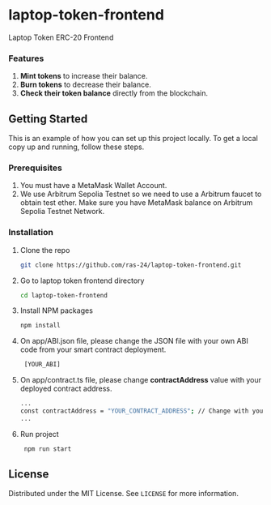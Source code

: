 # laptop-token-frontend
Laptop Token ERC-20 Frontend

### Features
1. **Mint tokens** to increase their balance.
2. **Burn tokens** to decrease their balance.
3. **Check their token balance** directly from the blockchain.

## Getting Started
This is an example of how you can set up this project locally. To get a local copy up and running, follow these steps.

### Prerequisites
1. You must have a MetaMask Wallet Account.
2. We use Arbitrum Sepolia Testnet so we need to use a Arbitrum faucet to obtain test ether.
Make sure you have MetaMask balance on Arbitrum Sepolia Testnet Network.

### Installation
1. Clone the repo
   ```sh
   git clone https://github.com/ras-24/laptop-token-frontend.git
   ```
2. Go to laptop token frontend directory
   ```sh
   cd laptop-token-frontend
   ```
3. Install NPM packages
   ```sh
   npm install
   ```
4. On app/ABI.json file, please change the JSON file with your own ABI code from your smart contract deployment.
   ```sh
    [YOUR_ABI]
   ```
5. On app/contract.ts file, please change **contractAddress** value with your deployed contract address.
   ```sh
   ...
   const contractAddress = "YOUR_CONTRACT_ADDRESS"; // Change with your Contract Address
   ...
   ```
6. Run project
   ```sh
    npm run start
   ```

## License

Distributed under the MIT License. See `LICENSE` for more information.

